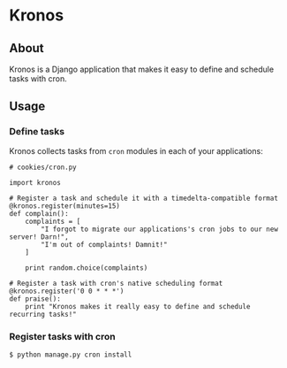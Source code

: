 # Kronos

## About

Kronos is a Django application that makes it easy to define and schedule tasks with cron.

## Usage

### Define tasks

Kronos collects tasks from `cron` modules in each of your applications:

    # cookies/cron.py

    import kronos
    
    # Register a task and schedule it with a timedelta-compatible format
    @kronos.register(minutes=15)
    def complain():
        complaints = [
            "I forgot to migrate our applications's cron jobs to our new server! Darn!",
            "I'm out of complaints! Damnit!"
        ]

        print random.choice(complaints)

    # Register a task with cron's native scheduling format
    @kronos.register('0 0 * * *')
    def praise():
        print "Kronos makes it really easy to define and schedule recurring tasks!"


### Register tasks with cron

    $ python manage.py cron install
